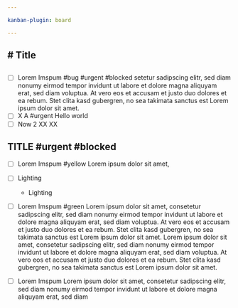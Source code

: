 ```yaml
---

kanban-plugin: board

---
```


## # Title

## 
- [ ] Lorem Imspum #bug #urgent #blocked
  setetur sadipscing elitr, sed diam nonumy eirmod tempor invidunt ut labore et dolore magna aliquyam erat, sed diam voluptua. At vero eos et accusam et justo duo dolores et ea rebum. Stet clita kasd gubergren, no sea takimata sanctus est Lorem ipsum dolor sit amet.
- [ ] X A #urgent
  Hello world
- [ ] Now 2 XX
  XX

## TITLE #urgent #blocked
- [ ] Lorem Imspum #yellow
  Lorem ipsum dolor sit amet,
- [ ] Lighting
  - Lighting
- [ ] Lorem Imspum #green
  Lorem ipsum dolor sit amet, consetetur sadipscing elitr, sed diam nonumy eirmod tempor invidunt ut labore et dolore magna aliquyam erat, sed diam voluptua. At vero eos et accusam et justo duo dolores et ea rebum. Stet clita kasd gubergren, no sea takimata sanctus est Lorem ipsum dolor sit amet. Lorem ipsum dolor sit amet, consetetur sadipscing elitr, sed diam nonumy eirmod tempor invidunt ut labore et dolore magna aliquyam erat, sed diam voluptua. At vero eos et accusam et justo duo dolores et ea rebum. Stet clita kasd gubergren, no sea takimata sanctus est Lorem ipsum dolor sit amet.
- [ ] Lorem Imspum
  Lorem ipsum dolor sit amet, consetetur sadipscing elitr, sed diam nonumy eirmod tempor invidunt ut labore et dolore magna aliquyam erat, sed diam


